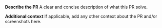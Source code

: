 **Describe the PR**
A clear and concise description of what this PR solve.

**Additional context**
If applicable, add any other context about the PR and/or screenshots here.
